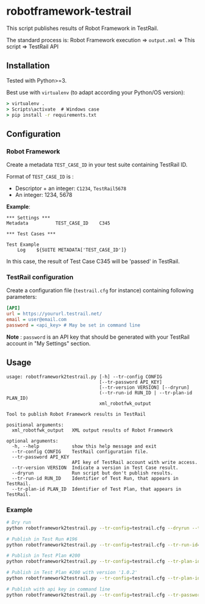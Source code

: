 robotframework-testrail
=======================

This script publishes results of Robot Framework in TestRail.

The standard process is:
Robot Framework execution => `output.xml` => This script => TestRail API


Installation
------------

Tested with Python>=3.

Best use with `virtualenv` (to adapt according your Python/OS version):
    
```cmd
> virtualenv .
> Scripts\activate  # Windows case
> pip install -r requirements.txt
```


Configuration
-------------

### Robot Framework

Create a metadata `TEST_CASE_ID` in your test suite containing TestRail ID.

Format of `TEST_CASE_ID` is :
* Descriptor + an integer: `C1234`, `TestRail5678`
* An integer: 1234, 5678

**Example**:
```robotframework
*** Settings ***
Metadata          TEST_CASE_ID    C345

*** Test Cases ***

Test Example
    Log    ${SUITE METADATA['TEST_CASE_ID']}
```

In this case, the result of Test Case C345 will be 'passed' in TestRail.

### TestRail configuration

Create a configuration file (`testrail.cfg` for instance) containing following parameters:

```ini
[API]
url = https://yoururl.testrail.net/
email = user@email.com
password = <api_key> # May be set in command line
```

**Note** : `password` is an API key that should be generated with your TestRail account in "My Settings" section.

Usage
-----

```
usage: robotframework2testrail.py [-h] --tr-config CONFIG
                                  [--tr-password API_KEY]
                                  [--tr-version VERSION] [--dryrun]
                                  (--tr-run-id RUN_ID | --tr-plan-id PLAN_ID)
                                  xml_robotfwk_output

Tool to publish Robot Framework results in TestRail

positional arguments:
  xml_robotfwk_output   XML output results of Robot Framework

optional arguments:
  -h, --help            show this help message and exit
  --tr-config CONFIG    TestRail configuration file.
  --tr-password API_KEY
                        API key of TestRail account with write access.
  --tr-version VERSION  Indicate a version in Test Case result.
  --dryrun              Run script but don't publish results.
  --tr-run-id RUN_ID    Identifier of Test Run, that appears in TestRail.
  --tr-plan-id PLAN_ID  Identifier of Test Plan, that appears in TestRail.
```

### Example

```bash
# Dry run
python robotframework2testrail.py --tr-config=testrail.cfg --dryrun --tr-run-id=196 output.xml

# Publish in Test Run #196
python robotframework2testrail.py --tr-config=testrail.cfg --tr-run-id=196 output.xml

# Publish in Test Plan #200
python robotframework2testrail.py --tr-config=testrail.cfg --tr-plan-id=200 output.xml

# Publish in Test Plan #200 with version '1.0.2'
python robotframework2testrail.py --tr-config=testrail.cfg --tr-plan-id=200 --tr-version=1.0.2 output.xml

# Publish with api key in command line
python robotframework2testrail.py --tr-config=testrail.cfg --tr-password azertyazertyqsdfqsdf --tr-plan-id=200 output.xml

```
